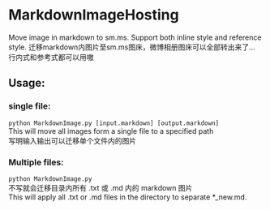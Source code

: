 # MarkdownImageHosting
Move image in markdown to sm.ms. Support both inline style and reference style. 
迁移markdown内图片至sm.ms图床，微博相册图床可以全部转出来了...
行内式和参考式都可以用嗷

## Usage: 
### single file:<br>
`python MarkdownImage.py [input.markdown] [output.markdown]` <br>
This will move all images form a single file to a specified path<br>
写明输入输出可以迁移单个文件内的图片<br>
### Multiple files:<br>
`python MarkdownImage.py` <br>
不写就会迁移目录内所有 .txt 或 .md 内的 markdown 图片<br>
This will apply all .txt or .md files in the directory to separate *_new.md.
